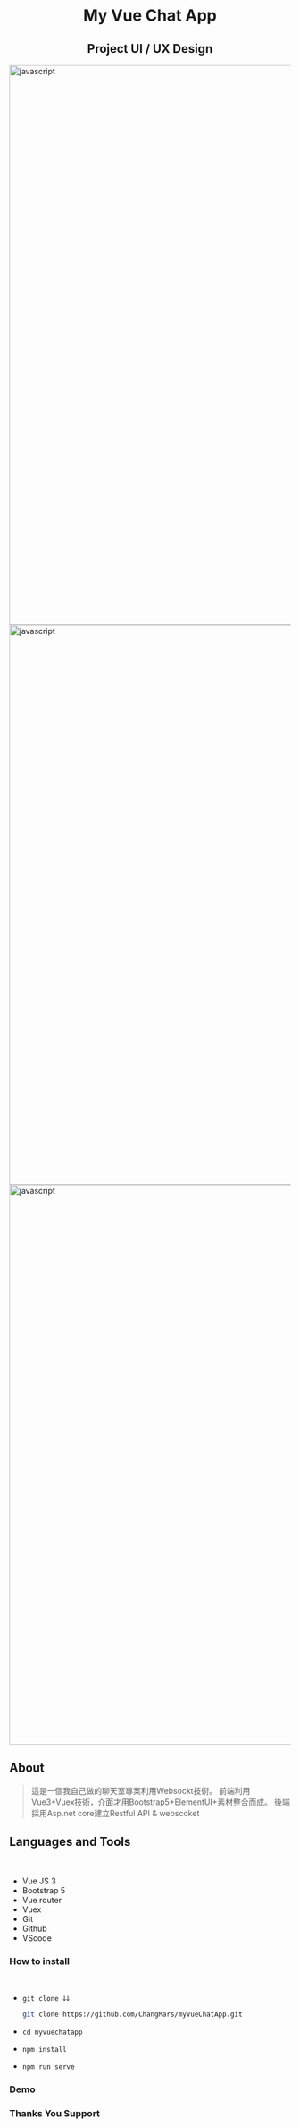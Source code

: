 <h1 align="center">My Vue Chat App</h1>
<H2 align="center">Project UI / UX Design</H2>

<!-- Garis Lurus -->
<img align="center" src="https://chatroom.s3.us-west-004.backblazeb2.com/index.jpg" alt="javascript" width="1000"/> 
<img align="center" src="https://chatroom.s3.us-west-004.backblazeb2.com/login.jpg" alt="javascript" width="1000"/> 
<img align="center" src="https://chatroom.s3.us-west-004.backblazeb2.com/chatroom.jpg" alt="javascript" width="1000"/> 
<!-- End -->

<br>

## About
> 這是一個我自己做的聊天室專案利用Websockt技術。
> 前端利用Vue3+Vuex技術，介面才用Bootstrap5+ElementUI+素材整合而成。
> 後端採用Asp.net core建立Restful API & webscoket


## Languages and Tools
<br>

- Vue JS 3
- Bootstrap 5 
- Vue router
- Vuex
- Git 
- Github
- VScode

### How to install
<br>

- <code>git clone ↆↆ </code>
  
  ```bash
  git clone https://github.com/ChangMars/myVueChatApp.git
  ``` 
  
- <code>cd myvuechatapp</code>
- <code>npm install</code>
- <code>npm run serve</code>

### Demo 

### Thanks You Support

<br>

